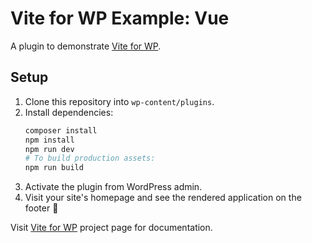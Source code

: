# Vite for WP Example: Vue

A plugin to demonstrate [Vite for WP](https://github.com/kucrut/vite-for-wp).

## Setup

1. Clone this repository into `wp-content/plugins`.
1. Install dependencies:
   ```sh
   composer install
   npm install
   npm run dev
   # To build production assets:
   npm run build
   ```
1. Activate the plugin from WordPress admin.
1. Visit your site's homepage and see the rendered application on the footer 🚀

Visit [Vite for WP](https://github.com/kucrut/vite-for-wp) project page for documentation.
